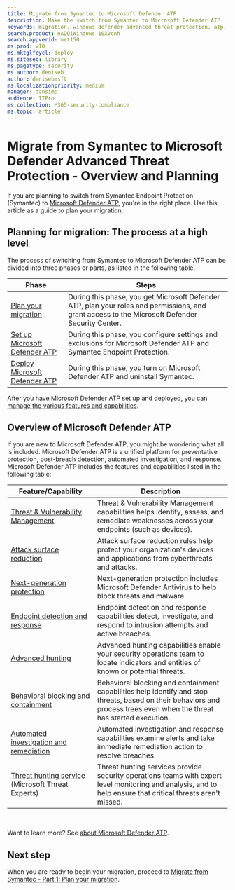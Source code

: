```yaml
---
title: Migrate from Symantec to Microsoft Defender ATP
description: Make the switch from Symantec to Microsoft Defender ATP
keywords: migration, windows defender advanced threat protection, atp, edr
search.product: eADQiWindows 10XVcnh
search.appverid: met150
ms.prod: w10
ms.mktglfcycl: deploy
ms.sitesec: library
ms.pagetype: security
ms.author: deniseb
author: denisebmsft
ms.localizationpriority: medium
manager: dansimp
audience: ITPro
ms.collection: M365-security-compliance 
ms.topic: article
---
```


# Migrate from Symantec to Microsoft Defender Advanced Threat Protection - Overview and Planning

If you are planning to switch from Symantec Endpoint Protection (Symantec) to [Microsoft Defender ATP](https://docs.microsoft.com/windows/security/threat-protection), you're in the right place. Use this article as a guide to plan your migration.  

## Planning for migration: The process at a high level

The process of switching from Symantec to Microsoft Defender ATP can be divided into three phases or parts, as listed in the following table. 

|Phase |Steps |
|--|--|
|[Plan your migration](symantec-to-microsoft-defender-atp-part1.md) |During this phase, you get Microsoft Defender ATP, plan your roles and permissions, and grant access to the Microsoft Defender Security Center. |
|[Set up Microsoft Defender ATP](symantec-to-microsoft-defender-atp-part2.md) |During this phase, you configure settings and exclusions for Microsoft Defender ATP and Symantec Endpoint Protection. |
|[Deploy Microsoft Defender ATP](symantec-to-microsoft-defender-atp-part3.md) |During this phase, you turn on Microsoft Defender ATP and uninstall Symantec. |

After you have Microsoft Defender ATP set up and deployed, you can [manage the various features and capabilities](microsoft-defender-atp-post-migration-management.md).

## Overview of Microsoft Defender ATP

If you are new to Microsoft Defender ATP, you might be wondering what all is included. Microsoft Defender ATP is a unified platform for preventative protection, post-breach detection, automated investigation, and response. Microsoft Defender ATP includes the features and capabilities listed in the following table:

| Feature/Capability | Description |
|---|---|
| [Threat & Vulnerability Management](https://docs.microsoft.com/windows/security/threat-protection/microsoft-defender-atp/next-gen-threat-and-vuln-mgt) | Threat & Vulnerability Management capabilities helps identify, assess, and remediate weaknesses across your endpoints (such as devices). |
| [Attack surface reduction](https://docs.microsoft.com/windows/security/threat-protection/microsoft-defender-atp/overview-attack-surface-reduction) | Attack surface reduction rules help protect your organization's devices and applications from cyberthreats and attacks. |
| [Next-generation protection](https://docs.microsoft.com/windows/security/threat-protection/windows-defender-antivirus/windows-defender-antivirus-in-windows-10) | Next-generation protection includes Microsoft Defender Antivirus to help block threats and malware. |
| [Endpoint detection and response](https://docs.microsoft.com/windows/security/threat-protection/microsoft-defender-atp/overview-endpoint-detection-response) | Endpoint detection and response capabilities detect, investigate, and respond to intrusion attempts and active breaches.  |
| [Advanced hunting](advanced-hunting-overview.md) | Advanced hunting capabilities enable your security operations team to locate indicators and entities of known or potential threats. |
| [Behavioral blocking and containment](https://docs.microsoft.com/windows/security/threat-protection/microsoft-defender-atp/behavioral-blocking-containment) | Behavioral blocking and containment capabilities help identify and stop threats, based on their behaviors and process trees even when the threat has started execution. |
| [Automated investigation and remediation](https://docs.microsoft.com/windows/security/threat-protection/microsoft-defender-atp/automated-investigations) | Automated investigation and response capabilities examine alerts and take immediate remediation action to resolve breaches. |
| [Threat hunting service](https://docs.microsoft.com/windows/security/threat-protection/microsoft-defender-atp/microsoft-threat-experts) (Microsoft Threat Experts) | Threat hunting services provide security operations teams with expert level monitoring and analysis, and to help ensure that critical threats aren't missed. |

<br/>

Want to learn more? See [about Microsoft Defender ATP](https://docs.microsoft.com/windows/security/threat-protection).

## Next step

When you are ready to begin your migration, proceed to [Migrate from Symantec - Part 1: Plan your migration](symantec-to-microsoft-defender-atp-part1.md).
